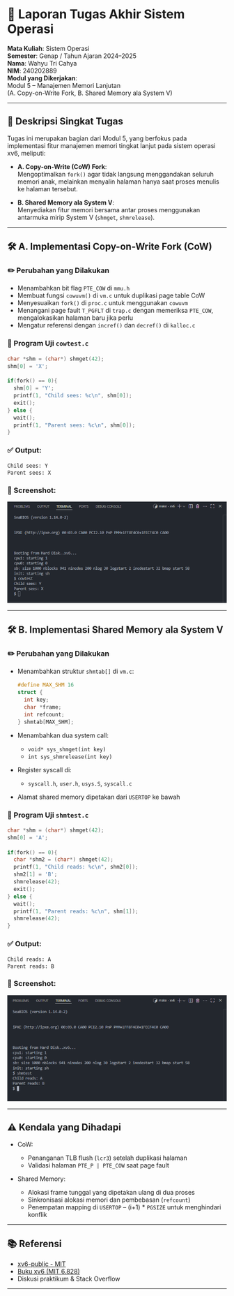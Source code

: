 # 📝 Laporan Tugas Akhir Sistem Operasi

**Mata Kuliah**: Sistem Operasi  
**Semester**: Genap / Tahun Ajaran 2024–2025  
**Nama**: Wahyu Tri Cahya  
**NIM**: 240202889  
**Modul yang Dikerjakan**:  
Modul 5 – Manajemen Memori Lanjutan  
(A. Copy-on-Write Fork, B. Shared Memory ala System V)

---

## 📌 Deskripsi Singkat Tugas

Tugas ini merupakan bagian dari Modul 5, yang berfokus pada implementasi fitur manajemen memori tingkat lanjut pada sistem operasi xv6, meliputi:

- **A. Copy-on-Write (CoW) Fork**:  
  Mengoptimalkan `fork()` agar tidak langsung menggandakan seluruh memori anak, melainkan menyalin halaman hanya saat proses menulis ke halaman tersebut.

- **B. Shared Memory ala System V**:  
  Menyediakan fitur memori bersama antar proses menggunakan antarmuka mirip System V (`shmget`, `shmrelease`).

---

## 🛠️ A. Implementasi Copy-on-Write Fork (CoW)

### ✏️ Perubahan yang Dilakukan

- Menambahkan bit flag `PTE_COW` di `mmu.h`
- Membuat fungsi `cowuvm()` di `vm.c` untuk duplikasi page table CoW
- Menyesuaikan `fork()` di `proc.c` untuk menggunakan `cowuvm`
- Menangani page fault `T_PGFLT` di `trap.c` dengan memeriksa `PTE_COW`, mengalokasikan halaman baru jika perlu
- Mengatur referensi dengan `incref()` dan `decref()` di `kalloc.c`

### 🧪 Program Uji `cowtest.c`

```c
char *shm = (char*) shmget(42);
shm[0] = 'X';

if(fork() == 0){
  shm[0] = 'Y';
  printf(1, "Child sees: %c\n", shm[0]);
  exit();
} else {
  wait();
  printf(1, "Parent sees: %c\n", shm[0]);
}
```

### ✅ Output:
```
Child sees: Y
Parent sees: X
```
### 📸 Screenshot:
![hasil ptest](./screenshot/cowtest.png)

---

## 🛠️ B. Implementasi Shared Memory ala System V

### ✏️ Perubahan yang Dilakukan

- Menambahkan struktur `shmtab[]` di `vm.c`:
  ```c
  #define MAX_SHM 16
  struct {
    int key;
    char *frame;
    int refcount;
  } shmtab[MAX_SHM];
  ```

- Menambahkan dua system call:
  - `void* sys_shmget(int key)`
  - `int sys_shmrelease(int key)`

- Register syscall di:
  - `syscall.h`, `user.h`, `usys.S`, `syscall.c`

- Alamat shared memory dipetakan dari `USERTOP` ke bawah

### 🧪 Program Uji `shmtest.c`

```c
char *shm = (char*) shmget(42);
shm[0] = 'A';

if(fork() == 0){
  char *shm2 = (char*) shmget(42);
  printf(1, "Child reads: %c\n", shm2[0]);
  shm2[1] = 'B';
  shmrelease(42);
  exit();
} else {
  wait();
  printf(1, "Parent reads: %c\n", shm[1]);
  shmrelease(42);
}
```

### ✅ Output:
```
Child reads: A
Parent reads: B
```
### 📸 Screenshot:
![hasil ptest](./screenshot/shmtest.png)

---

## ⚠️ Kendala yang Dihadapi

- CoW:
  - Penanganan TLB flush (`lcr3`) setelah duplikasi halaman
  - Validasi halaman `PTE_P | PTE_COW` saat page fault

- Shared Memory:
  - Alokasi frame tunggal yang dipetakan ulang di dua proses
  - Sinkronisasi alokasi memori dan pembebasan (`refcount`)
  - Penempatan mapping di `USERTOP` – (i+1) * `PGSIZE` untuk menghindari konflik

---

## 📚 Referensi

- [xv6-public - MIT](https://github.com/mit-pdos/xv6-public)
- [Buku xv6 (MIT 6.828)](https://pdos.csail.mit.edu/6.828/2018/xv6/book-rev11.pdf)
- Diskusi praktikum & Stack Overflow

---
